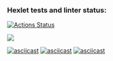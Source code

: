 ### Hexlet tests and linter status:
[![Actions Status](https://github.com/sea-pelmen/java-project-61/workflows/hexlet-check/badge.svg)](https://github.com/sea-pelmen/java-project-61/actions)

<a href="https://codeclimate.com/github/sea-pelmen/java-project-61/maintainability"><img src="https://api.codeclimate.com/v1/badges/603fabff6ad02dd98a78/maintainability" /></a>

[![asciicast](https://asciinema.org/a/cZBpf2Tx0HbUrfBj6icCYo9mR.svg)](https://asciinema.org/a/cZBpf2Tx0HbUrfBj6icCYo9mR)
[![asciicast](https://asciinema.org/a/34fKqFTm6ChJoOcb4KnsvYi2l.svg)](https://asciinema.org/a/34fKqFTm6ChJoOcb4KnsvYi2l)
[![asciicast](https://asciinema.org/a/5KaWDzQ5k7TQMBLKdTimK9EF8.svg)](https://asciinema.org/a/5KaWDzQ5k7TQMBLKdTimK9EF8)